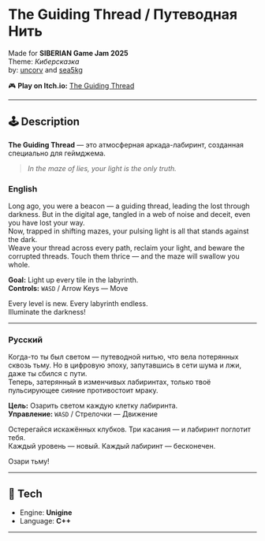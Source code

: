 # The Guiding Thread / Путеводная Нить

Made for **SIBERIAN Game Jam 2025**  
Theme: *Киберсказка*  
by: [uncorv](https://itch.io/profile/uncorv) and [sea5kg](https://itch.io/profile/sea5kg)

🎮 **Play on Itch.io:** [The Guiding Thread](https://uncorv.itch.io/the-guiding-thread)

---

## 🕹️ Description

**The Guiding Thread** — это атмосферная аркада-лабиринт, созданная специально для геймджема.  

> *In the maze of lies, your light is the only truth.*

### English
Long ago, you were a beacon — a guiding thread, leading the lost through darkness. But in the digital age, tangled in a web of noise and deceit, even you have lost your way.  
Now, trapped in shifting mazes, your pulsing light is all that stands against the dark.  
Weave your thread across every path, reclaim your light, and beware the corrupted threads. Touch them thrice — and the maze will swallow you whole.  

**Goal:** Light up every tile in the labyrinth.  
**Controls:** `WASD` / Arrow Keys — Move  

Every level is new. Every labyrinth endless.  
Illuminate the darkness!

---

### Русский
Когда-то ты был светом — путеводной нитью, что вела потерянных сквозь тьму. Но в цифровую эпоху, запутавшись в сети шума и лжи, даже ты сбился с пути.  
Теперь, затерянный в изменчивых лабиринтах, только твоё пульсирующее сияние противостоит мраку.  

**Цель:** Озарить светом каждую клетку лабиринта.  
**Управление:** `WASD` / Стрелочки — Движение  

Остерегайся искажённых клубков. Три касания — и лабиринт поглотит тебя.  
Каждый уровень — новый. Каждый лабиринт — бесконечен.  

Озари тьму!

---

## 🔧 Tech

- Engine: **Unigine**
- Language: **C++**  

---
